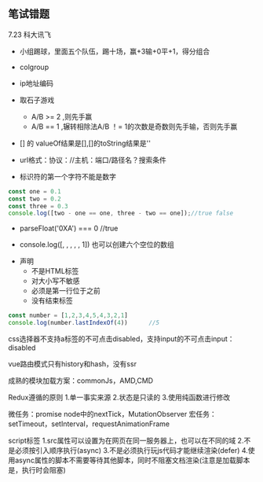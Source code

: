 <!--
 * @Descripttion:
 * @version:
 * @Author: congsir
 * @Date: 2022-04-25 22:25:47
 * @LastEditors: Please set LastEditors
 * @LastEditTime: 2022-07-25 14:30:23
-->
## 笔试错题

7.23 科大讯飞

+ 小组踢球，里面五个队伍，踢十场，赢+3输+0平+1，得分组合
+ colgroup
+ ip地址编码
+ 取石子游戏
    + A/B >= 2 ,则先手赢
    + A/B == 1 ,辗转相除法A/B ！= 1的次数是奇数则先手输，否则先手赢

+ [] 的 valueOf结果是[],[]的toString结果是''
+ url格式：协议：//主机：端口/路径名？搜索条件
+ 标识符的第一个字符不能是数字

```ts
const one = 0.1
const two = 0.2
const three = 0.3
console.log([two - one == one, three - two == one]);//true false
```

+ parseFloat('0XA') === 0 //true
+ console.log([, , , , , 1]) 也可以创建六个空位的数组

+ <!DOCTYPE>声明
  + 不是HTML标签
  + 对大小写不敏感
  + 必须是第一行位于<html>之前
  + 没有结束标签

```ts
const number = [1,2,3,4,5,4,3,2,1]
console.log(number.lastIndexOf(4))      //5
```

css选择器不支持a标签的不可点击disabled，支持input的不可点击input：disabled

vue路由模式只有history和hash，没有ssr

成熟的模块加载方案：commonJs，AMD,CMD

Redux遵循的原则
1.单一事实来源
2.状态是只读的
3.使用纯函数进行修改

微任务：promise node中的nextTick，MutationObserver
宏任务：setTimeout，setInterval，requestAnimationFrame

script标签
1.src属性可以设置为在网页在同一服务器上，也可以在不同的域
2.不是必须按引入顺序执行(async)
3.不是必须执行玩js代码才能继续渲染(defer)
4.使用async属性的脚本不需要等待其他脚本，同时不阻塞文档渲染(注意是加载脚本是，执行时会阻塞)


